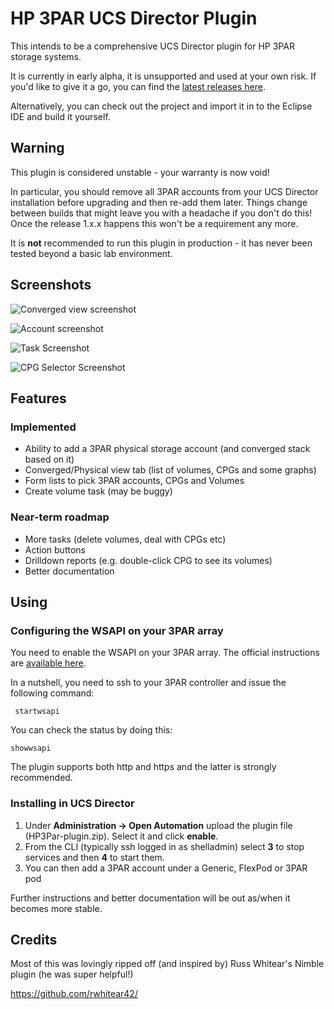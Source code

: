 # HP 3PAR UCS Director Plugin
This intends to be a comprehensive UCS Director plugin for HP 3PAR storage systems.

It is currently in early alpha, it is unsupported and used at your own risk. If you'd like to give it a go, you can find the [latest releases here](https://github.com/CiscoUKIDCDev/HP3ParPlugin/releases).

Alternatively, you can check out the project and import it in to the Eclipse IDE and build it yourself.

## Warning
This plugin is considered unstable - your warranty is now void!

In particular, you should remove all 3PAR accounts from your UCS Director installation before upgrading and then re-add them later. Things change between builds that might leave you with a headache if you don't do this! Once the release 1.x.x happens this won't be a requirement any more.

It is **not** recommended to run this plugin in production - it has never been tested beyond a basic lab environment.

## Screenshots
![Converged view screenshot](https://matt.fragilegeek.com/ucsd/ucsd-3par-summary)

![Account screenshot](https://matt.fragilegeek.com/ucsd/ucsd-3par-account)

![Task Screenshot](https://matt.fragilegeek.com/ucsd/ucsd-3par-workflow-create)

![CPG Selector Screenshot](https://matt.fragilegeek.com/ucsd/ucsd-3par-cpg-selector)


## Features

### Implemented
* Ability to add a 3PAR physical storage account (and converged stack based on it)
* Converged/Physical view tab (list of volumes, CPGs and some graphs)
* Form lists to pick 3PAR accounts, CPGs and Volumes
* Create volume task (may be buggy)

### Near-term roadmap
* More tasks (delete volumes, deal with CPGs etc)
* Action buttons
* Drilldown reports (e.g. double-click CPG to see its volumes)
* Better documentation

## Using
### Configuring the WSAPI on your 3PAR array
You need to enable the WSAPI on your 3PAR array. The official instructions are [available here](http://h20564.www2.hpe.com/hpsc/doc/public/display?docId=c03606339).

In a nutshell, you need to ssh to your 3PAR controller and issue the following command:
```
 startwsapi
```
You can check the status by doing this:
```
showwsapi
```
The plugin supports both http and https and the latter is strongly recommended.

### Installing in UCS Director

1. Under **Administration -> Open Automation** upload the plugin file (HP3Par-plugin.zip). Select it and click **enable**.
2. From the CLI (typically ssh logged in as shelladmin) select **3** to stop services and then **4** to start them.
3. You can then add a 3PAR account under a Generic, FlexPod or 3PAR pod

Further instructions and better documentation will be out as/when it becomes more stable.

## Credits
Most of this was lovingly ripped off (and inspired by) Russ Whitear's Nimble plugin (he was super helpful!)

https://github.com/rwhitear42/

